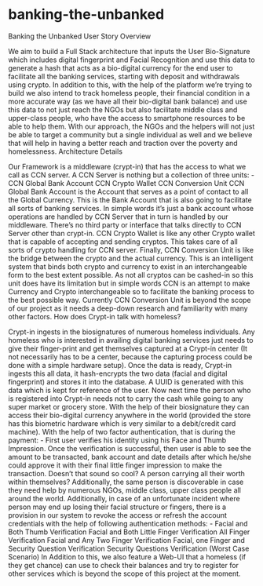 # banking-the-unbanked

Banking the Unbanked
User Story Overview

We aim to build a Full Stack architecture that inputs the User Bio-Signature which includes digital fingerprint and Facial Recognition and use this data to generate a hash that acts as a bio-digital currency for the end user to facilitate all the banking services, starting with deposit and withdrawals using crypto.
In addition to this, with the help of the platform we’re trying to build we also intend to track homeless people, their financial condition in a more accurate way (as we have all their bio-digital bank balance) and use this data to not just reach the NGOs but also facilitate middle class and upper-class people, who have the access to smartphone resources to be able to help them.
With our approach, the NGOs and the helpers will not just be able to target a community but a single individual as well and we believe that will help in having a better reach and traction over the poverty and homelessness.
Architecture Details

Our Framework is a middleware (crypt-in) that has the access to what we call as CCN server. A CCN Server is nothing but a collection of three units: -
CCN Global Bank Account
CCN Crypto Wallet
CCN Conversion Unit
CCN Global Bank Account is the Account that serves as a point of contact to all the Global Currency. This is the Bank Account that is also going to facilitate all sorts of banking services. In simple words it’s just a bank account whose operations are handled by CCN Server that in turn is handled by our middleware.
There’s no third party or interface that talks directly to CCN Server other than crypt-in.
CCN Crypto Wallet is like any other Crypto wallet that is capable of accepting and sending cryptos. This takes care of all sorts of crypto handling for CCN server.
Finally, CCN Conversion Unit is like the bridge between the crypto and the actual currency. This is an intelligent system that binds both crypto and currency to exist in an interchangeable form to the best extent possible.
As not all cryptos can be cashed-in so this unit does have its limitation but in simple words CCN is an attempt to make Currency and Crypto interchangeable so to facilitate the banking process to the best possible way.
Currently CCN Conversion Unit is beyond the scope of our project as it needs a deep-down research and familiarity with many other factors.
How does Crypt-in talk with homeless?

Crypt-in ingests in the biosignatures of numerous homeless individuals. Any homeless who is interested in availing digital banking services just needs to give their finger-print and get themselves captured at a Crypt-in center (It not necessarily has to be a center, because the capturing process could be done with a simple hardware setup).
Once the data is ready, Crypt-in ingests this all data, it hash-encrypts the two data (facial and digital fingerprint) and stores it into the database.
A UUID is generated with this data which is kept for reference of the user. Now next time the person who is registered into Crypt-in needs not to carry the cash while going to any super market or grocery store.
With the help of their biosignature they can access their bio-digital currency anywhere in the world (provided the store has this biometric hardware which is very similar to a debit/credit card machine). With the help of two factor authentication, that is during the payment: -
First user verifies his identity using his Face and Thumb Impression.
Once the verification is successful, then user is able to see the amount to be transacted, bank account and date details after which he/she could approve it with their final little finger impression to make the transaction.
Doesn’t that sound so cool? A person carrying all their worth within themselves? Additionally, the same person is discoverable in case they need help by numerous NGOs, middle class, upper class people all around the world.
Additionally, in case of an unfortunate incident where person may end up losing their facial structure or fingers, there is a provision in our system to revoke the access or refresh the account credentials with the help of following authentication methods: -
Facial and Both Thumb Verification
Facial and Both Little Finger Verification
All Finger Verification
Facial and Any Two Finger Verification
Facial, one Finger and Security Question Verification
Security Questions Verification (Worst Case Scenario)
In Addition to this, we also feature a Web-UI that a homeless (if they get chance) can use to check their balances and try to register for other services which is beyond the scope of this project at the moment.
